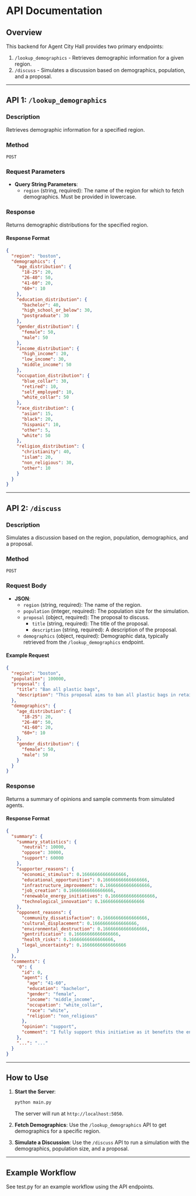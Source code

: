 # API Documentation

## Overview
This backend for Agent City Hall provides two primary endpoints:

1. `/lookup_demographics` - Retrieves demographic information for a given region.
2. `/discuss` - Simulates a discussion based on demographics, population, and a proposal.

---

## API 1: **`/lookup_demographics`**

### **Description**
Retrieves demographic information for a specified region.

### **Method**
`POST`

### **Request Parameters**
- **Query String Parameters**:
  - `region` (string, required): The name of the region for which to fetch demographics. Must be provided in lowercase.

### **Response**
Returns demographic distributions for the specified region.

#### **Response Format**
```json
{
  "region": "boston",
  "demographics": {
    "age_distribution": {
      "18-25": 20,
      "26-40": 50,
      "41-60": 20,
      "60+": 10
    },
    "education_distribution": {
      "bachelor": 40,
      "high_school_or_below": 30,
      "postgraduate": 30
    },
    "gender_distribution": {
      "female": 50,
      "male": 50
    },
    "income_distribution": {
      "high_income": 20,
      "low_income": 30,
      "middle_income": 50
    },
    "occupation_distribution": {
      "blue_collar": 30,
      "retired": 10,
      "self_employed": 10,
      "white_collar": 50
    },
    "race_distribution": {
      "asian": 15,
      "black": 20,
      "hispanic": 10,
      "other": 5,
      "white": 50
    },
    "religion_distribution": {
      "christianity": 40,
      "islam": 20,
      "non_religious": 30,
      "other": 10
    }
  }
}
```

---

## API 2: **`/discuss`**

### **Description**
Simulates a discussion based on the region, population, demographics, and a proposal.

### **Method**
`POST`

### **Request Body**
- **JSON**:
  - `region` (string, required): The name of the region.
  - `population` (integer, required): The population size for the simulation.
  - `proposal` (object, required): The proposal to discuss.
    - `title` (string, required): The title of the proposal.
    - `description` (string, required): A description of the proposal.
  - `demographics` (object, required): Demographic data, typically retrieved from the `/lookup_demographics` endpoint.

#### **Example Request**
```json
{
  "region": "boston",
  "population": 100000,
  "proposal": {
    "title": "Ban all plastic bags",
    "description": "This proposal aims to ban all plastic bags in retail stores."
  },
  "demographics": {
    "age_distribution": {
      "18-25": 20,
      "26-40": 50,
      "41-60": 20,
      "60+": 10
    },
    "gender_distribution": {
      "female": 50,
      "male": 50
    }
  }
}
```

### **Response**
Returns a summary of opinions and sample comments from simulated agents.

#### **Response Format**
```json
{
  "summary": {
    "summary_statistics": {
      "neutral": 10000,
      "oppose": 30000,
      "support": 60000
    },
    "supporter_reasons": {
      "economic_stimulus": 0.16666666666666666,
      "educational_opportunities": 0.16666666666666666,
      "infrastructure_improvement": 0.16666666666666666,
      "job_creation": 0.16666666666666666,
      "renewable_energy_initiatives": 0.16666666666666666,
      "technological_innovation": 0.16666666666666666
    },
    "opponent_reasons": {
      "community_dissatisfaction": 0.16666666666666666,
      "cultural_displacement": 0.16666666666666666,
      "environmental_destruction": 0.16666666666666666,
      "gentrification": 0.16666666666666666,
      "health_risks": 0.16666666666666666,
      "legal_uncertainty": 0.16666666666666666
    }
  },
  "comments": {
    "0": {
      "id": 0,
      "agent": {
        "age": "41-60",
        "education": "bachelor",
        "gender": "female",
        "income": "middle_income",
        "occupation": "white_collar",
        "race": "white",
        "religion": "non_religious"
      },
      "opinion": "support",
      "comment": "I fully support this initiative as it benefits the environment."
    },
    "...": "..."
  }
}
```

---

## How to Use

1. **Start the Server**:
   ```bash
   python main.py
   ```
   The server will run at `http://localhost:5050`.

2. **Fetch Demographics**:
   Use the `/lookup_demographics` API to get demographics for a specific region.

3. **Simulate a Discussion**:
   Use the `/discuss` API to run a simulation with the demographics, population size, and a proposal.

---

## Example Workflow

See test.py for an example workflow using the API endpoints.